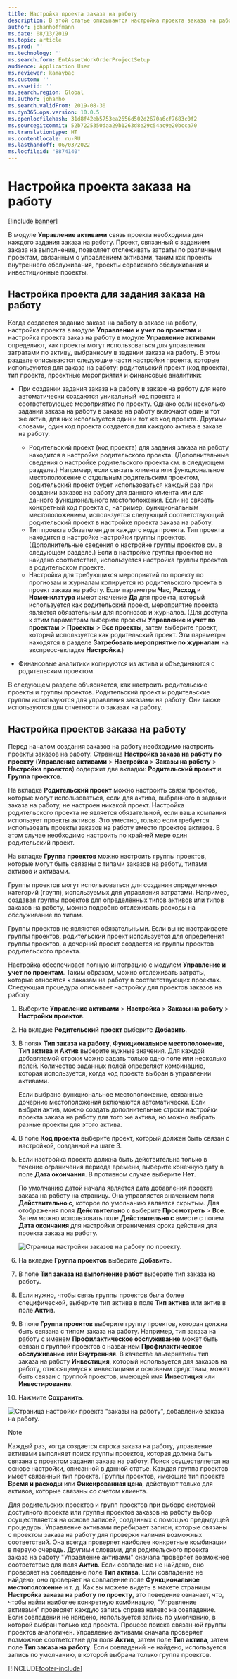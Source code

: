 ```yaml
---
title: Настройка проекта заказа на работу
description: В этой статье описываются настройка проекта заказа на работу в управлении активами.
author: johanhoffmann
ms.date: 08/13/2019
ms.topic: article
ms.prod: ''
ms.technology: ''
ms.search.form: EntAssetWorkOrderProjectSetup
audience: Application User
ms.reviewer: kamaybac
ms.custom: ''
ms.assetid: ''
ms.search.region: Global
ms.author: johanho
ms.search.validFrom: 2019-08-30
ms.dyn365.ops.version: 10.0.5
ms.openlocfilehash: 31d8f42eb5753ea2656d502d2670a6cf7683c0f2
ms.sourcegitcommit: 52b7225350daa29b1263d8e29c54ac9e20bcca70
ms.translationtype: HT
ms.contentlocale: ru-RU
ms.lasthandoff: 06/03/2022
ms.locfileid: "8874140"
---
```

# <a name="work-order-project-setup"></a>Настройка проекта заказа на работу

[!include [banner](../../includes/banner.md)]

 

В модуле **Управление активами** связь проекта необходима для каждого задания заказа на работу. Проект, связанный с заданием заказа на выполнение, позволяет отслеживать затраты по различным проектам, связанным с управлением активами, таким как проекты внутреннего обслуживания, проекты сервисного обслуживания и инвестиционные проекты. 

## <a name="project-setup-for-a-work-order-job"></a>Настройка проекта для задания заказа на работу

Когда создается задание заказа на работу в заказе на работу, настройка проекта в модуле **Управление и учет по проектам** и настройка проекта заказ на работу в модуле **Управление активами** определяют, как проекты могут использоваться для управления затратами по активу, выбранному в задании заказа на работу. В этом разделе описываются следующие части настройки проекта, которые используются для заказа на работу: родительский проект (код проекта), тип проекта, проектные мероприятия и финансовые аналитики:

- При создании задания заказа на работу в заказе на работу для него автоматически создаются уникальный код проекта и соответствующее мероприятие по проекту. Однако если несколько заданий заказа на работу в заказе на работу включают один и тот же актив, для них используется один и тот же код проекта. Другими словами, один код проекта создается для каждого актива в заказе на работу.

    - Родительский проект (код проекта) для задания заказа на работу находится в настройке родительского проекта. (Дополнительные сведения о настройке родительского проекта см. в следующем разделе.) Например, если связать клиента или функциональное местоположение с отдельным родительским проектом, родительский проект будет использоваться каждый раз при создании заказов на работу для данного клиента или для данного функционального местоположения. Если не связать конкретный код проекта с, например, функциональным местоположением, используется следующий соответствующий родительский проект в настройке проекта заказа на работу.
    - Тип проекта обязателен для каждого кода проекта. Тип проекта находится в настройке настройки группы проектов. (Дополнительные сведения о настройке группы проектов см. в следующем разделе.) Если в настройке группы проектов не найдено соответствие, используется настройка группы проектов в родительском проекте.
    - Настройка для требующихся мероприятий по проекту по прогнозам и журналам копируется из родительского проекта в проект заказа на работу. Если параметры **Час**, **Расход** и **Номенклатура** имеют значение **Да** для проекта, который используется как родительский проект, мероприятие проекта является обязательным для прогнозов и журналов. (Для доступа к этим параметрам выберите проекты **Управление и учет по проектам** \> **Проекты** \> **Все проекты**, затем выберите проект, который используется как родительский проект. Эти параметры находятся в разделе **Затребовать мероприятие по журналам** на экспресс-вкладке **Настройка**.)

- Финансовые аналитики копируются из актива и объединяются с родительским проектом.

В следующем разделе объясняется, как настроить родительские проекты и группы проектов. Родительский проект и родительские группы используются для управления заказами на работу. Они также используются для отчетности о заказах на работу.

## <a name="set-up-work-order-projects"></a>Настройка проектов заказа на работу

Перед началом создания заказов на работу необходимо настроить проекты заказов на работу. Страница **Настройка заказа на работу по проекту** (**Управление активами** \> **Настройка** \> **Заказы на работу** \> **Настройка проектов**) содержит две вкладки: **Родительский проект** и **Группа проектов**.

На вкладке **Родительский проект** можно настроить связи проектов, которые могут использоваться, если для актива, выбранного в задании заказа на работу, не настроен никакой проект. Настройка родительского проекта не является обязательной, если ваша компания использует проекты активов. Это уместно, только если требуется использовать проекты заказов на работу вместо проектов активов. В этом случае необходимо настроить по крайней мере один родительский проект.

На вкладке **Группа проектов** можно настроить группы проектов, которые могут быть связаны с типами заказов на работу, типами активов и активами.

Группы проектов могут использоваться для создания определенных категорий (групп), используемых для управления затратами. Например, создавая группы проектов для определённых типов активов или типов заказов на работу, можно подробно отслеживать расходы на обслуживание по типам.

Группы проектов не являются обязательными. Если вы не настраиваете группы проектов, родительский проект используется для определения группы проектов, а дочерний проект создается из группы проектов родительского проекта.

Настройка обеспечивает полную интеграцию с модулем **Управление и учет по проектам**. Таким образом, можно отслеживать затраты, которые относятся к заказам на работу в соответствующих проектах. Следующая процедура описывает настройку для проектов заказов на работу.

1. Выберите **Управление активами** \> **Настройка** \> **Заказы на работу** \> **Настройки проектов**.
2. На вкладке **Родительский проект** выберите **Добавить**.
3. В полях **Тип заказа на работу**, **Функциональное местоположение**, **Тип актива** и **Актив** выберите нужные значения. Для каждой добавляемой строки можно задать только одно поле или несколько полей. Количество заданных полей определяет комбинацию, которая используется, когда код проекта выбран в управлении активами. 

    Если выбрано функциональное местоположение, связанные дочерние местоположения включаются автоматически. Если выбран актив, можно создать дополнительные строки настройки проекта заказа на работу для того же актива, но можно выбрать разные проекты для этого актива.

4. В поле **Код проекта** выберите проект, который должен быть связан с настройкой, созданной на шаге 3.
5. Если настройка проекта должна быть действительна только в течение ограничения периода времени, выберите конечную дату в поле **Дата окончания**. В противном случае выберите **Нет**.

    По умолчанию датой начала является дата добавления проекта заказа на работу на страницу. Она управляется значением поля **Действительно с**, которое по умолчанию является скрытым. Для отображения поля **Действительно с** выберите **Просмотреть** \> **Все**. Затем можно использовать поле **Действительно с** вместе с полем **Дата окончания** для настройки ограничения срока действия для проекта заказа на работу.

    ![Страница настройки заказов на работу по проекту.](media/17-setup-for-work-orders.png)

6. На вкладке **Группа проектов** выберите **Добавить**.
7. В поле **Тип заказа на выполнение работ** выберите тип заказа на работу.
8. Если нужно, чтобы связь группы проектов была более специфической, выберите тип актива в поле **Тип актива** или актив в поле **Актив**.
9. В поле **Группа проектов** выберите группу проектов, которая должна быть связана с типом заказа на работу. Например, тип заказа на работу с именем **Профилактическое обслуживание** может быть связан с группой проектов с названием **Профилактическое обслуживание** или **Внутренняя**. В качестве альтернативы тип заказа на работу **Инвестиция**, который используется для заказов на работу, относящемуся к инвестициям и основным средствам, может быть связан с группой проектов, имеющей имя **Инвестиция** или **Инвестирование**.
10. Нажмите **Сохранить**.

![Страница настройки проекта "заказы на работу", добавление заказа на работу.](media/18-setup-for-work-orders.png)

> [!NOTE]
> Каждый раз, когда создается строка заказа на работу, управление активами выполняет поиск группы проектов, которая должна быть связана с проектом задания заказа на работу. Поиск осуществляется на основе настройки, описанной в данной статье. Каждая группа проектов имеет связанный тип проекта. Группы проектов, имеющие тип проекта **Время и расходы** или **Фиксированная цена**, действуют только для активов, которые связаны со счетом клиента.
>
> Для родительских проектов и групп проектов при выборе системой доступного проекта или группы проектов заказов на работу выбор осуществляется на основе записей, созданных с помощью предыдущей процедуры. Управление активами перебирает записи, которые связаны с проектом заказа на работу для проверки наличия возможных соответствий. Она всегда проверяет наиболее конкретные комбинации в первую очередь. Другими словами, для родительского проекта заказа на работу "Управление активами" сначала проверяет возможное соответствие для поля **Актив**. Если совпадение не найдено, оно проверяет на совпадение поле **Тип актива**. Если совпадение не найдено, оно проверяет на совпадение поле **Функциональное местоположение** и т. д. Как вы можете видеть в макете страницы **Настройка заказа на работу по проекту**, это поведение означает, что, чтобы найти наиболее конкретную комбинацию, "Управление активами" проверяет каждую запись справа налево на совпадение. Если совпадений не найдено, используется запись по умолчанию, в которой выбран только код проекта. Процесс поиска связанной группы проектов аналогичен. Управление активами сначала проверяет возможное соответствие для поля **Актив**, затем поле **Тип актива**, затем поле **Тип заказа на работу**. Если совпадений не найдено, используется запись по умолчанию, в которой выбрана только группа проектов.


[!INCLUDE[footer-include](../../../includes/footer-banner.md)]